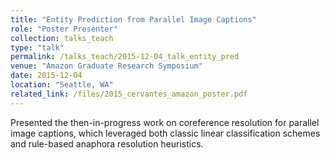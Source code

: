 ```yaml
---
title: "Entity Prediction from Parallel Image Captions"
role: "Poster Presenter"
collection: talks_teach
type: "talk"
permalink: /talks_teach/2015-12-04_talk_entity_pred
venue: "Amazon Graduate Research Symposium"
date: 2015-12-04
location: "Seattle, WA"
related_link: /files/2015_cervantes_amazon_poster.pdf
---
```


Presented the then-in-progress work on coreference resolution for parallel image 
captions, which leveraged both classic linear classification schemes and rule-based 
anaphora resolution heuristics. 

